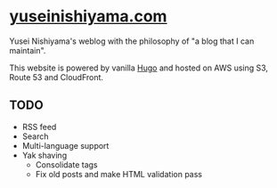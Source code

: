 # [yuseinishiyama.com](yuseinishiyama.com)

Yusei Nishiyama's weblog with the philosophy of "a blog that I can maintain".

This website is powered by vanilla [Hugo](https://gohugo.io/) and hosted on AWS using S3, Route 53 and CloudFront.

## TODO

- RSS feed
- Search
- Multi-language support
- Yak shaving
  - Consolidate tags
  - Fix old posts and make HTML validation pass
